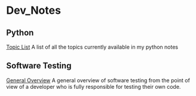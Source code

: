 # Dev_Notes

## Python
[Topic List](https://github.com/AmeliaMaier/Dev_Notes/blob/master/Python_README.md)
A list of all the topics currently available in my python notes


## Software Testing
[General Overview](https://github.com/AmeliaMaier/Dev_Notes/blob/master/Software_Testing_General.md)
A general overview of software testing from the point of view of a developer who is fully responsible for testing their own code.
